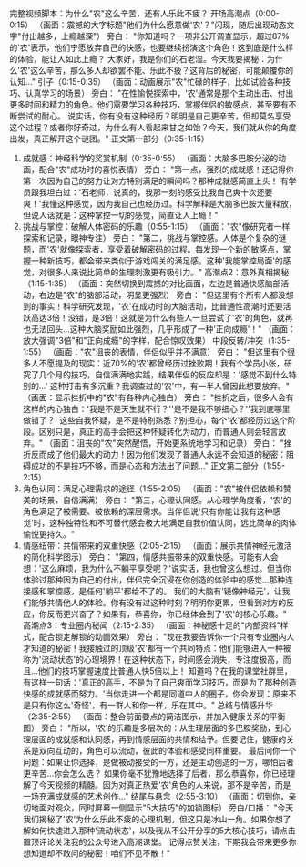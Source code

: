 完整视频脚本：为什么"农"这么辛苦，还有人乐此不疲？
开场高潮点（0:00-0:15）
（画面：震撼的大字标题"他们为什么愿意做'农'？"闪现，随后出现动态文字"付出越多，上瘾越深"）
旁白： "你知道吗？一项非公开调查显示，超过87%的'农'表示，他们宁愿放弃自己的快感，也要继续扮演这个角色！这到底是什么样的体验，能让人如此上瘾？
大家好，我是你们的石老湿。今天我要揭秘：为什么'农'这么辛苦，那么多人却欲罢不能、乐此不疲？这背后的秘密，可能颠覆你的认知..."
引子（0:15-0:35）
（画面：动画展示"农"忙碌的样子，比如试验各种技巧、认真学习的场景）
旁白： "在性愉悦探索中，'农'通常是那个主动出击、付出更多时间和精力的角色。他们需要学习各种技巧，掌握伴侣的敏感点，甚至要有不断尝试的耐心。
说实话，你有没有这种经历？明明是自己更辛苦，但却莫名享受这个过程？或者你好奇过，为什么有人看起来甘之如饴？今天，我们就从你的角度出发，真正解开这个谜团。"
正文第一部分（0:35-1:15）
1. 成就感：神经科学的奖赏机制（0:35-0:55）
（画面：大脑多巴胺分泌的动画，配合"农"成功时的喜悦表情）
旁白： "第一点，强烈的成就感！还记得你第一次因为自己的努力让对方特别满足的瞬间吗？那种成就感简直上头！
有学员跟我坦白过：'石老师，说真的，我那一刻的感受比我自己爽十次还要爽！'我懂这种感觉，因为我自己也经历过。科学解释是大脑多巴胺大量释放，但说人话就是：这种掌控一切的感觉，简直让人上瘾！"
2. 挑战与掌控：破解人体密码的乐趣（0:55-1:15）
（画面："农"像研究者一样探索和记录，眼神专注）
旁白： "第二，挑战与掌控感。人体是个复杂的谜题，而'农'就像探索者，享受着破解密码的过程。每发现一个新的敏感点，掌握一种新技巧，都会带来类似于游戏闯关的满足感。这种'我能掌控局面'的感觉，对很多人来说比简单的生理刺激更有吸引力。"
高潮点2：意外真相揭秘（1:15-1:35）
（画面：突然切换到震撼的对比画面，左边是普通快感脑部活动，右边是"农"的脑部活动，明显更强烈）
旁白： "但这里有个所有人都没想到的事实！科学研究发现，'农'在成功时的大脑活动，比普通性高潮时还要活跃高达3倍！没错，是3倍！这就是为什么有些人一旦尝试了'农'的角色，就再也无法回头...这种大脑奖励如此强烈，几乎形成了一种'正向成瘾'！"
（画面：放大强调"3倍"和"正向成瘾"的字样，配合惊叹效果）
中段反转/冲突（1:35-1:55）
（画面："农"沮丧的表情，伴侣似乎并不满意）
旁白： "但这里有个很多人不愿提及的现实：近70%的'农'都曾经历过挫败期！我有个学员小张，研究了几个月的技巧，自信满满地实践，结果伴侣的反应却是：'感觉不到什么特别的...'
这种打击有多沉重？我调查过的'农'中，有一半人曾因此想要放弃。"
（画面：显示挫折中的"农"有各种内心独白）
旁白： "挫折之后，很多人会有这样的内心独白：'我是不是天生就不行？''是不是我不够细心？''我到底哪里做错了？'
这些自我怀疑，是不是特别熟悉？别担心，每个'农'都经历过这个阶段。区别只是，真正的高手会把这种怀疑转化为动力，而普通人则会轻言放弃。"
（画面：沮丧的"农"突然醒悟，开始更系统地学习和记录）
旁白： "挫折反而成了他们最大的动力！因为他们发现了普通人永远不会知道的秘密：阻碍成功的不是技巧不够，而是心态和方法出了问题..."
正文第二部分（1:55-2:15）
3. 角色认同：满足心理需求的途径（1:55-2:05）
（画面："农"被伴侣依赖和赞美的场景，自信满满）
旁白： "第三，心理认同感。从心理学角度看，'农'的角色满足了被需要、被依赖的深层需求。当伴侣说'只有你能让我有这种感觉'时，这种独特性和不可替代感会极大地满足自我价值认同，远比简单的肉体愉悦更持久。"
4. 情感纽带：共情带来的双重快感（2:05-2:15）
（画面：展示共情神经元激活的简化科学图示）
旁白： "第四，情感共振带来的双重快感。可能有人会想：'这么麻烦，我为什么不躺平享受呢？'说实话，我也曾这么想过。但当你体验过那种因为自己的付出，伴侣完全沉浸在你创造的体验中的感觉...那种连接感和掌控感，是任何'躺平'都给不了的。
我们的大脑有'镜像神经元'，让我们能够共情他人的体验。你有没有过这种时刻？明明你更累，但看到对方的反应，你反而更兴奋了？如果有，恭喜你，你已经体会到了'农'的核心乐趣。"
高潮点3：专业圈内秘闻（2:15-2:35）
（画面：神秘感十足的"内部资料"样式，配合锁定解锁的动画效果）
旁白： "现在我要告诉你一个只有专业圈内人才知道的秘密！我接触过的顶级'农'都有一个共同特点：他们能够进入一种被称为'流动状态'的心理境界！在这种状态下，时间感会消失，专注度极高，而且...他们的技巧掌握速度比普通人快5倍以上！
知道吗？在我的课堂社群里，有这样一句话：'真正的高手，不是为了自己爽而学习技巧，而是为了那种创造快感的成就感而努力。'当你走进一个都是同道中人的圈子，你会发现：原来不是只有你这么'奇怪'，有一群人和你一样，乐在其中。"
总结与情感升华（2:35-2:55）
（画面：整合前面要点的简洁图示，并加入健康关系的平衡图）
旁白： "所以，'农'的乐趣是多层次的：从生理层面的多巴胺奖励，到心理层面的成就感和认同感，再到情感层面的共情和给予。但要记住，健康的关系是双向互动的，角色可以流动，彼此的体验和感受同样重要。
最后问你一个问题：如果让你选择，是做被动接受的一方，还是主动创造的一方，哪怕后者更辛苦...你会怎么选？
如果你毫不犹豫地选择了后者，那么恭喜你，你已经理解了今天视频的精髓。因为对真正热爱'农'角色的人来说，那不是辛苦，而是一场充满成就感的艺术创作..."
结尾与悬念（2:55-3:10）
（画面：切到你，亲切地面对观众，同时屏幕一侧显示"5大技巧"的加锁图标）
旁白/口播： "今天我们揭秘了'农'为什么乐此不疲的心理机制，但这只是冰山一角。如果你想了解如何快速进入那种'流动状态'，以及我从不公开分享的5大核心技巧，请点击置顶评论关注我的公众号进入高潮课堂。
记得点赞关注，下期我会带来更多你想知道却不敢问的秘密！咱们不见不散！"